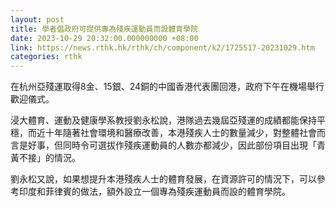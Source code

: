 ```yaml
---
layout: post
title: 學者倡政府可提供專為殘疾運動員而設體育學院
date: 2023-10-29 20:32:00.000000000 +08:00
link: https://news.rthk.hk/rthk/ch/component/k2/1725517-20231029.htm
categories: rthk
---
```


在杭州亞殘運取得8金、15銀、24銅的中國香港代表團回港，政府下午在機場舉行歡迎儀式。

浸大體育、運動及健康學系教授劉永松說，港隊過去幾屆亞殘運的成績都能保持平穩，而近十年隨著社會環境和醫療改善，本港殘疾人士的數量減少，對整體社會而言是好事，但同時令可選拔作殘疾運動員的人數亦都減少，因此部份項目出現「青黃不接」的情況。

劉永松又說，如果想提升本港殘疾人士的體育發展，在資源許可的情況下，可以參考印度和菲律賓的做法，額外設立一個專為殘疾運動員而設的體育學院。
